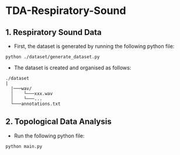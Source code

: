 # TDA-Respiratory-Sound

## 1. Respiratory Sound Data
* First, the dataset is generated by running the following python file:
```
python ./dataset/generate_dataset.py
```
* The dataset is created and organised as follows:
```
./dataset
|
  |───wav/
  │    └───xxx.wav
  │    └───...
  └───annotations.txt
```

## 2. Topological Data Analysis 
* Run the following python file:
 ```
 python main.py
 ```

 